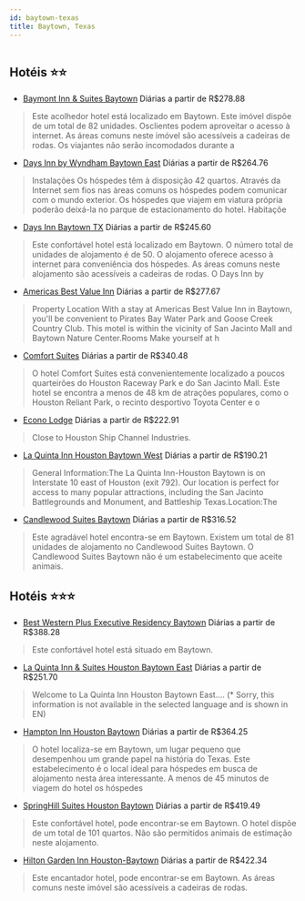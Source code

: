 ```yaml
---
id: baytown-texas
title: Baytown, Texas
---
```


<center><img src="http://photos.hotelbeds.com/giata/12/128295/128295a_hb_a_009.jpg" alt="" /></center>


## Hotéis ⭐️⭐️

-    [Baymont Inn & Suites Baytown](https://www.hurb.com/aud/https://www.hurb.com/hoteis/baytown/baymont-inn-suites-baytown-JNP-JP851242?cmp=18055) Diárias a partir de R$278.88
   > Este acolhedor hotel está localizado em Baytown. Este imóvel dispõe de um total de 82 unidades. Osclientes podem aproveitar o acesso à internet. As áreas comuns neste imóvel são acessíveis a cadeiras de rodas. Os viajantes não serão incomodados durante a 
-    [Days Inn by Wyndham Baytown East](https://www.hurb.com/aud/https://www.hurb.com/hoteis/baytown/days-inn-by-wyndham-baytown-east-JNP-JP013778?cmp=18055) Diárias a partir de R$264.76
   > Instalações
Os hóspedes têm à disposição 42 quartos. Através da Internet sem fios nas àreas comuns os hóspedes podem comunicar com o mundo exterior. Os hóspedes que viajem em viatura própria poderão deixá-la no parque de estacionamento do hotel.
Habitaçõe
-    [Days Inn Baytown TX](https://www.hurb.com/aud/https://www.hurb.com/hoteis/baytown/days-inn-baytown-tx-JNP-JP065256?cmp=18055) Diárias a partir de R$245.60
   > Este confortável hotel está localizado em Baytown. O número total de unidades de alojamento é de 50. O alojamento oferece acesso à internet para conveniência dos hóspedes. As áreas comuns neste alojamento são acessíveis a cadeiras de rodas. O Days Inn by 
-    [Americas Best Value Inn](https://www.hurb.com/aud/https://www.hurb.com/hoteis/baytown/americas-best-value-inn-JNP-JP262639?cmp=18055) Diárias a partir de R$277.67
   > Property Location With a stay at Americas Best Value Inn in Baytown, you&apos;ll be convenient to Pirates Bay Water Park and Goose Creek Country Club. This motel is within the vicinity of San Jacinto Mall and Baytown Nature Center.Rooms Make yourself at h
-    [Comfort Suites](https://www.hurb.com/aud/https://www.hurb.com/hoteis/baytown/comfort-suites-JNP-JP074217?cmp=18055) Diárias a partir de R$340.48
   > O hotel Comfort Suites está convenientemente localizado a poucos quarteirões do Houston Raceway Park e do San Jacinto Mall. Este hotel se encontra a menos de 48 km de atrações populares, como o Houston Reliant Park, o recinto desportivo Toyota Center e o 
-    [Econo Lodge](https://www.hurb.com/aud/https://www.hurb.com/hoteis/baytown/econo-lodge-JNP-JP837228?cmp=18055) Diárias a partir de R$222.91
   > Close to Houston Ship Channel Industries.
-    [La Quinta Inn Houston Baytown West](https://www.hurb.com/aud/https://www.hurb.com/hoteis/baytown/la-quinta-inn-houston-baytown-west-JNP-JP800139?cmp=18055) Diárias a partir de R$190.21
   > General Information:The La Quinta Inn-Houston Baytown is on Interstate 10 east of Houston (exit 792).  Our location is perfect for access to many popular attractions, including the San Jacinto Battlegrounds and Monument, and Battleship Texas.Location:The 
-    [Candlewood Suites Baytown](https://www.hurb.com/aud/https://www.hurb.com/hoteis/baytown/candlewood-suites-baytown-JNP-JP074216?cmp=18055) Diárias a partir de R$316.52
   > Este agradável hotel encontra-se em Baytown. Existem um total de 81 unidades de alojamento no Candlewood Suites Baytown. O Candlewood Suites Baytown não é um estabelecimento que aceite animais. 

## Hotéis ⭐️⭐️⭐️

-    [Best Western Plus Executive Residency Baytown](https://www.hurb.com/aud/https://www.hurb.com/hoteis/baytown/best-western-plus-executive-residency-baytown-JNP-JP02786F?cmp=18055) Diárias a partir de R$388.28
   > Este confortável hotel está situado em Baytown. 
-    [La Quinta Inn & Suites Houston Baytown East](https://www.hurb.com/aud/https://www.hurb.com/hoteis/baytown/la-quinta-inn-suites-houston-baytown-east-JNP-JP811616?cmp=18055) Diárias a partir de R$251.70
   > Welcome to La Quinta Inn Houston Baytown East.... (* Sorry, this information is not available in the selected language and is shown in EN) 
-    [Hampton Inn Houston Baytown](https://www.hurb.com/aud/https://www.hurb.com/hoteis/baytown/hampton-inn-houston-baytown-JNP-JP313955?cmp=18055) Diárias a partir de R$364.25
   > O hotel localiza-se em Baytown, um lugar pequeno que desempenhou um grande papel na história do Texas. Este estabelecimento é o local ideal para hóspedes em busca de alojamento nesta área interessante. A menos de 45 minutos de viagem do hotel os hóspedes 
-    [SpringHill Suites Houston Baytown](https://www.hurb.com/aud/https://www.hurb.com/hoteis/baytown/springhill-suites-houston-baytown-JNP-JP193406?cmp=18055) Diárias a partir de R$419.49
   > Este confortável hotel, pode encontrar-se em Baytown. O hotel dispõe de um total de 101 quartos. Não são permitidos animais de estimação neste alojamento. 
-    [Hilton Garden Inn Houston-Baytown](https://www.hurb.com/aud/https://www.hurb.com/hoteis/baytown/hilton-garden-inn-houston-baytown-JNP-JP02709X?cmp=18055) Diárias a partir de R$422.34
   > Este encantador hotel, pode encontrar-se em Baytown. As áreas comuns neste imóvel são acessíveis a cadeiras de rodas. 
